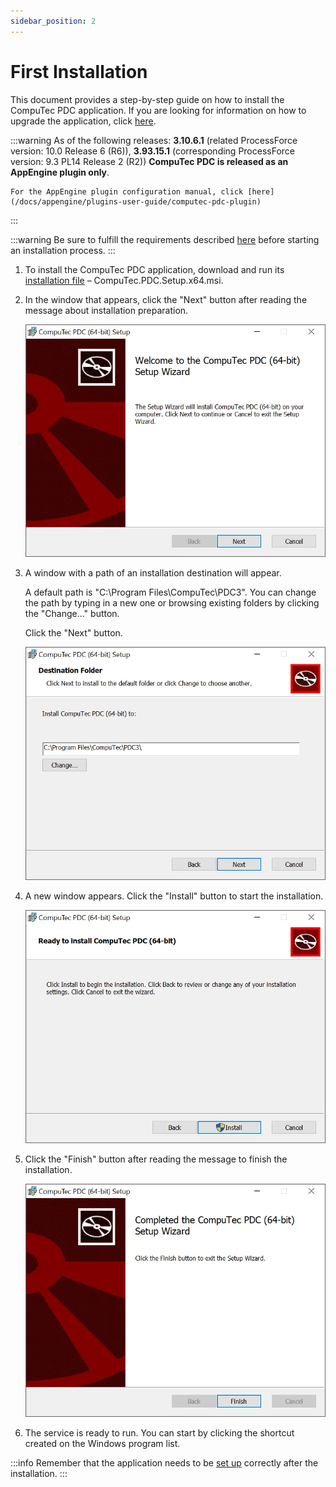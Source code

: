 ```yaml
---
sidebar_position: 2
---
```


# First Installation

This document provides a step-by-step guide on how to install the CompuTec PDC application. If you are looking for information on how to upgrade the application, click [here](./application-upgrade.md).

:::warning
    As of the following releases: **3.10.6.1** (related ProcessForce version: 10.0 Release 6 (R6)), **3.93.15.1** (corresponding ProcessForce version: 9.3 PL14 Release 2 (R2)) **CompuTec PDC is released as an AppEngine plugin only**.

    For the AppEngine plugin configuration manual, click [here](/docs/appengine/plugins-user-guide/computec-pdc-plugin)
:::

:::warning
    Be sure to fulfill the requirements described [here](./requirements.md) before starting an installation process.
:::

1. To install the CompuTec PDC application, download and run its [installation file](../../../appengine/releases/plugins/pdc/download.md) – CompuTec.PDC.Setup.x64.msi.
2. In the window that appears, click the "Next" button after reading the message about installation preparation.

    ![PDC nstallation](./media/first-installation/pdc-instalation.webp)
3. A window with a path of an installation destination will appear.
  
    A default path is "C:\Program Files\CompuTec\PDC3\". You can change the path by typing in a new one or browsing existing folders by clicking the "Change..." button.  
  
    Click the "Next" button.  
  
    ![PDC Destination Folder](./media/first-installation/pdc-instalation-destination-folder.webp)
4. A new window appears. Click the "Install" button to start the installation.
  
    ![PDC Installation Ready](./media/first-installation/pdc-installation-ready.webp)
5. Click the "Finish" button after reading the message to finish the installation.
  
    ![PDC Installation Finish](./media/first-installation/pdc-installation-finish.webp)
6. The service is ready to run. You can start by clicking the shortcut created on the Windows program list.

:::info
    Remember that the application needs to be [set up](../setting-up-the-application/overview.md) correctly after the installation.
:::
